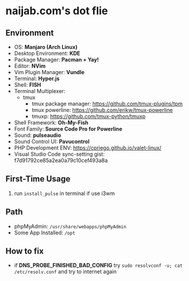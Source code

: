 # naijab.com's dot flie

## Environment

- OS: **Manjaro (Arch Linux)**
- Desktop Environment: **KDE**
- Package Manager: **Pacman + Yay!**
- Editor: **NVim**
- Vim Plugin Manager: **Vundle**
- Terminal: **Hyper.js**
- Shell: **FISH**
- Terminal Multiplexer: 
  - tmux
    - tmux package manager: https://github.com/tmux-plugins/tpm
    - tmux powerline: https://github.com/erikw/tmux-powerline
    - tmuxp: https://github.com/tmux-python/tmuxp 
- Shell Framework: **Oh-My-Fish**
- Font Family: **Source Code Pro for Powerline**
- Sound: **pulseaudio**
- Sound Control UI: **Pavucontrol**
- PHP Development ENV: https://cpriego.github.io/valet-linux/ 
- Visual Studio Code sync-setting gist: f7d91792ce85a2ea0a79c10cef493a8a

## First-Time Usage

1. run `install_pulse` in terminal if use i3wm

## Path
- phpMyAdmin: `/usr/share/webapps/phpMyAdmin`
- Some App Installed: `/opt`

## How to fix
- if **DNS_PROBE_FINISHED_BAD_CONFIG** try `sudo resolvconf -u; cat /etc/resolv.conf` and try to internet again
